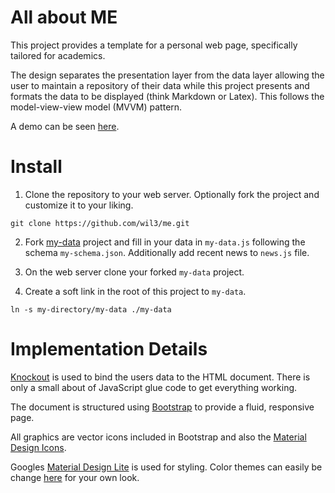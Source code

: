 # All about ME

This project provides a template for a personal web page, specifically tailored
for academics. 

The design separates the presentation layer from the data layer allowing the
user to maintain a repository of their data while this project presents and
formats the data to be displayed (think Markdown or Latex). This follows the 
model-view-view model (MVVM) pattern.

A demo can be seen [here](http://cs-people.bu.edu/wfkoch/).

# Install

1. Clone the repository to your web server. Optionally fork the project and
   customize it to your liking.

```
git clone https://github.com/wil3/me.git
```

2. Fork [my-data](https://github.com/wil3/my-data) project and fill in your data in `my-data.js` following the schema `my-schema.json`.
Additionally add recent news to `news.js` file.

3. On the web server clone your forked `my-data` project.

4. Create a soft link in the root of this project to `my-data`.

```
ln -s my-directory/my-data ./my-data
```

# Implementation Details

[Knockout](http://knockoutjs.com/index.html) is used to bind the users data to
the HTML document. There is only a small about of JavaScript glue code to get
everything working.

The document is structured using [Bootstrap](http://getbootstrap.com/) to provide
a fluid, responsive page. 

All graphics are vector icons included in Bootstrap and also the [Material Design
Icons](https://materialdesignicons.com/). 

Googles [Material Design Lite](https://getmdl.io/) is used for styling. Color themes
can easily be change [here](https://getmdl.io/customize/index.html) for your own
look.
